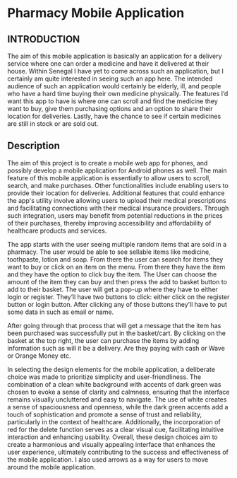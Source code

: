 # Pharmacy Mobile Application 

## INTRODUCTION
The aim of this mobile application is basically an application for a delivery service where one can order a medicine and have it delivered at their house. Within Senegal I have yet to come across such an application, but I certainly am quite interested in seeing such an app here. The intended audience of such an application would certainly be elderly, ill, and people who have a hard time buying their own medicine physically. The features I’d want this app to have is where one can scroll and find the medicine they want to buy, give them purchasing options and an option to share their location for deliveries. Lastly, have the chance to see if certain medicines are still in stock or are sold out. 


## Description

The aim of this project is to create a mobile web app for phones, and possibly develop a mobile application for Android phones as well. The main feature of this mobile application is essentially to allow users to scroll, search, and make purchases. Other functionalities include enabling users to provide their location for deliveries. Additional features that could enhance the app's utility involve allowing users to upload their medical prescriptions and facilitating connections with their medical insurance providers. Through such integration, users may benefit from potential reductions in the prices of their purchases, thereby improving accessibility and affordability of healthcare products and services.

The app starts with the user seeing multiple random items that are sold in a pharmacy. The user would be able to see sellable items like medicine, toothpaste, lotion and soap. From there the user can search for items they want to buy or click on an item on the menu. From there they have the item and they have the option to click buy the item. The User can choose the amount of the item they can buy and then press the add to basket button to add to their basket. The user will get a pop-up where they have to either login or register. They’ll have two buttons to click: either click on the register button or login button. After clicking any of those buttons they’ll have to put some data in such as email or name. 

After going through that process that will get a message that the item  has been purchased was successfully put in the basket/cart. By clicking on the basket at the top right, the user can purchase the items by adding information such as will it be a delivery. Are they paying with cash or Wave or Orange Money etc. 

In selecting the design elements for the mobile application, a deliberate choice was made to prioritize simplicity and user-friendliness. The combination of a clean white background with accents of dark green was chosen to evoke a sense of clarity and calmness, ensuring that the interface remains visually uncluttered and easy to navigate. The use of white creates a sense of spaciousness and openness, while the dark green accents add a touch of sophistication and promote a sense of trust and reliability, particularly in the context of healthcare. Additionally, the incorporation of red for the delete function serves as a clear visual cue, facilitating intuitive interaction and enhancing usability. Overall, these design choices aim to create a harmonious and visually appealing interface that enhances the user experience, ultimately contributing to the success and effectiveness of the mobile application. I also used arrows as a way for users to move around the mobile application. 

